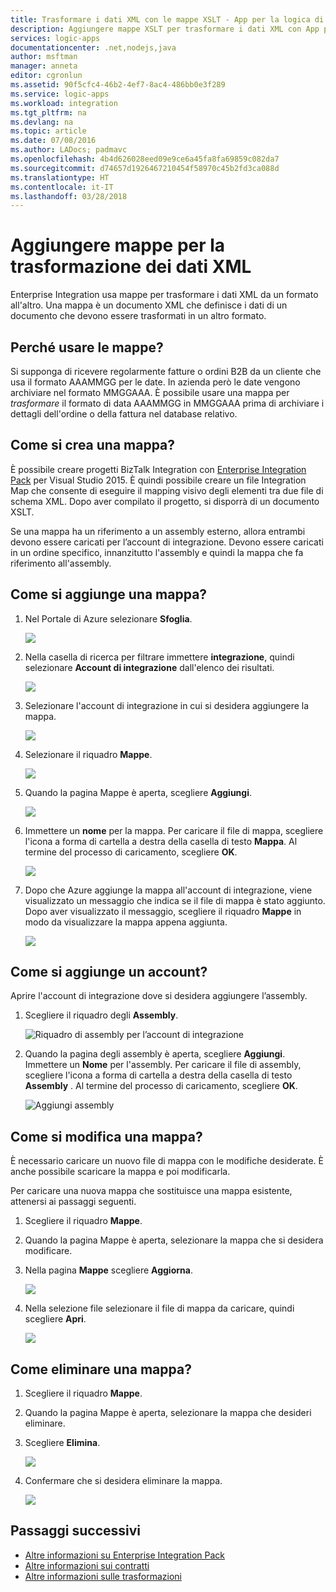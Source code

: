 ```yaml
---
title: Trasformare i dati XML con le mappe XSLT - App per la logica di Azure | Microsoft Docs
description: Aggiungere mappe XSLT per trasformare i dati XML con App per la logica di Azure ed Enterprise Integration Pack
services: logic-apps
documentationcenter: .net,nodejs,java
author: msftman
manager: anneta
editor: cgronlun
ms.assetid: 90f5cfc4-46b2-4ef7-8ac4-486bb0e3f289
ms.service: logic-apps
ms.workload: integration
ms.tgt_pltfrm: na
ms.devlang: na
ms.topic: article
ms.date: 07/08/2016
ms.author: LADocs; padmavc
ms.openlocfilehash: 4b4d626028eed09e9ce6a45fa8fa69859c082da7
ms.sourcegitcommit: d74657d1926467210454f58970c45b2fd3ca088d
ms.translationtype: HT
ms.contentlocale: it-IT
ms.lasthandoff: 03/28/2018
---
```

# <a name="add-maps-for-xml-data-transform"></a>Aggiungere mappe per la trasformazione dei dati XML

Enterprise Integration usa mappe per trasformare i dati XML da un formato all'altro. Una mappa è un documento XML che definisce i dati di un documento che devono essere trasformati in un altro formato. 

## <a name="why-use-maps"></a>Perché usare le mappe?

Si supponga di ricevere regolarmente fatture o ordini B2B da un cliente che usa il formato AAAMMGG per le date. In azienda però le date vengono archiviare nel formato MMGGAAA. È possibile usare una mappa per *trasformare* il formato di data AAAMMGG in MMGGAAA prima di archiviare i dettagli dell'ordine o della fattura nel database relativo.


## <a name="how-do-i-create-a-map"></a>Come si crea una mappa?

È possibile creare progetti BizTalk Integration con [Enterprise Integration Pack](logic-apps-enterprise-integration-overview.md "Informazioni su Enterprise Integration Pack") per Visual Studio 2015. È quindi possibile creare un file Integration Map che consente di eseguire il mapping visivo degli elementi tra due file di schema XML. Dopo aver compilato il progetto, si disporrà di un documento XSLT.

Se una mappa ha un riferimento a un assembly esterno, allora entrambi devono essere caricati per l’account di integrazione. Devono essere caricati in un ordine specifico, innanzitutto l'assembly e quindi la mappa che fa riferimento all'assembly.


## <a name="how-do-i-add-a-map"></a>Come si aggiunge una mappa?

1. Nel Portale di Azure selezionare **Sfoglia**.

    ![](./media/logic-apps-enterprise-integration-overview/overview-1.png)

2. Nella casella di ricerca per filtrare immettere **integrazione**, quindi selezionare **Account di integrazione** dall'elenco dei risultati.

    ![](./media/logic-apps-enterprise-integration-overview/overview-2.png)

3. Selezionare l'account di integrazione in cui si desidera aggiungere la mappa.

    ![](./media/logic-apps-enterprise-integration-overview/overview-3.png)

4. Selezionare il riquadro **Mappe**.

    ![](./media/logic-apps-enterprise-integration-maps/map-1.png)

5. Quando la pagina Mappe è aperta, scegliere **Aggiungi**.

    ![](./media/logic-apps-enterprise-integration-maps/map-2.png)  

6. Immettere un **nome** per la mappa. Per caricare il file di mappa, scegliere l'icona a forma di cartella a destra della casella di testo **Mappa**. Al termine del processo di caricamento, scegliere **OK**.

    ![](./media/logic-apps-enterprise-integration-maps/map-3.png)

7. Dopo che Azure aggiunge la mappa all'account di integrazione, viene visualizzato un messaggio che indica se il file di mappa è stato aggiunto. Dopo aver visualizzato il messaggio, scegliere il riquadro **Mappe** in modo da visualizzare la mappa appena aggiunta.

    ![](./media/logic-apps-enterprise-integration-maps/map-4.png)


## <a name="how-do-i-add-an-assembly"></a>Come si aggiunge un account?
Aprire l'account di integrazione dove si desidera aggiungere l’assembly.

1. Scegliere il riquadro degli **Assembly**.

    ![Riquadro di assembly per l’account di integrazione](./media/logic-apps-enterprise-integration-maps/assemblytile.png)

2. Quando la pagina degli assembly è aperta, scegliere **Aggiungi**. Immettere un **Nome** per l'assembly. Per caricare il file di assembly, scegliere l'icona a forma di cartella a destra della casella di testo **Assembly** . Al termine del processo di caricamento, scegliere **OK**.

    ![Aggiungi assembly](./media/logic-apps-enterprise-integration-maps/assemblyfile.png)


## <a name="how-do-i-edit-a-map"></a>Come si modifica una mappa?

È necessario caricare un nuovo file di mappa con le modifiche desiderate. È anche possibile scaricare la mappa e poi modificarla.

Per caricare una nuova mappa che sostituisce una mappa esistente, attenersi ai passaggi seguenti.

1. Scegliere il riquadro **Mappe**.

2. Quando la pagina Mappe è aperta, selezionare la mappa che si desidera modificare.

3. Nella pagina **Mappe** scegliere **Aggiorna**.

    ![](./media/logic-apps-enterprise-integration-maps/edit-1.png)

4. Nella selezione file selezionare il file di mappa da caricare, quindi scegliere **Apri**.

    ![](./media/logic-apps-enterprise-integration-maps/edit-2.png)

## <a name="how-to-delete-a-map"></a>Come eliminare una mappa?

1. Scegliere il riquadro **Mappe**.

2. Quando la pagina Mappe è aperta, selezionare la mappa che desideri eliminare.

3. Scegliere **Elimina**.

    ![](./media/logic-apps-enterprise-integration-maps/delete.png)

4. Confermare che si desidera eliminare la mappa.

    ![](./media/logic-apps-enterprise-integration-maps/delete-confirmation-1.png)

## <a name="next-steps"></a>Passaggi successivi
* [Altre informazioni su Enterprise Integration Pack](logic-apps-enterprise-integration-overview.md "Informazioni su Enterprise Integration Pack")  
* [Altre informazioni sui contratti](../logic-apps/logic-apps-enterprise-integration-agreements.md "Informazioni sui contratti di Enterprise Integration")  
* [Altre informazioni sulle trasformazioni](logic-apps-enterprise-integration-transform.md "Informazioni sulle trasformazioni di Enterprise Integration")  

